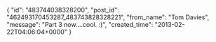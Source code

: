  {
   "id": "483744038328200",
   "post_id": "462493170453287_483743828328221",
   "from_name": "Tom Davies",
   "message": "Part 3 now....cool.  :)",
   "created_time": "2013-02-22T04:06:04+0000"
 }

